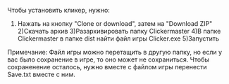 Чтобы установить кликер, нужно:
1) Нажать на кнопку "Clone or download", затем на "Download ZIP"
2)Скачать архив
3)Разархивировать папку Clickermaster
4)В папке Clickermaster в папке dist найти файл игры Clicker.exe
5)Запустить

Примечание: Файл игры можно перетащить в другую папку, но если у
вас было сохранение в игре, то оно может не сохраниться.
Чтобы сохраненение осталось, нужно вместе с файлом игры перенести
Save.txt вместе с ним.
